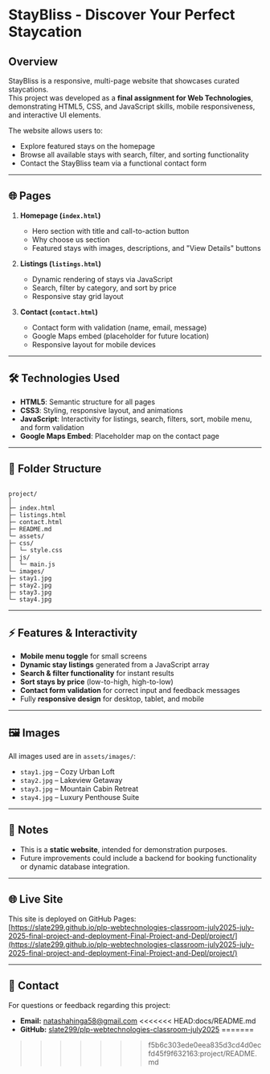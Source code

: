 # StayBliss - Discover Your Perfect Staycation

## Overview

StayBliss is a responsive, multi-page website that showcases curated staycations.  
This project was developed as a **final assignment for Web Technologies**, demonstrating HTML5, CSS, and JavaScript skills, mobile responsiveness, and interactive UI elements.

The website allows users to:

- Explore featured stays on the homepage
- Browse all available stays with search, filter, and sorting functionality
- Contact the StayBliss team via a functional contact form

---

## 🌐 Pages

1. **Homepage (`index.html`)**

   - Hero section with title and call-to-action button
   - Why choose us section
   - Featured stays with images, descriptions, and "View Details" buttons

2. **Listings (`listings.html`)**

   - Dynamic rendering of stays via JavaScript
   - Search, filter by category, and sort by price
   - Responsive stay grid layout

3. **Contact (`contact.html`)**
   - Contact form with validation (name, email, message)
   - Google Maps embed (placeholder for future location)
   - Responsive layout for mobile devices

---

## 🛠 Technologies Used

- **HTML5**: Semantic structure for all pages
- **CSS3**: Styling, responsive layout, and animations
- **JavaScript**: Interactivity for listings, search, filters, sort, mobile menu, and form validation
- **Google Maps Embed**: Placeholder map on the contact page

---

## 📁 Folder Structure

```

project/
│
├─ index.html
├─ listings.html
├─ contact.html
├─ README.md
└─ assets/
├─ css/
│  └─ style.css
├─ js/
│  └─ main.js
└─ images/
├─ stay1.jpg
├─ stay2.jpg
├─ stay3.jpg
└─ stay4.jpg

```

---

## ⚡ Features & Interactivity

- **Mobile menu toggle** for small screens
- **Dynamic stay listings** generated from a JavaScript array
- **Search & filter functionality** for instant results
- **Sort stays by price** (low-to-high, high-to-low)
- **Contact form validation** for correct input and feedback messages
- Fully **responsive design** for desktop, tablet, and mobile

---

## 🖼 Images

All images used are in `assets/images/`:

- `stay1.jpg` – Cozy Urban Loft
- `stay2.jpg` – Lakeview Getaway
- `stay3.jpg` – Mountain Cabin Retreat
- `stay4.jpg` – Luxury Penthouse Suite

---

## 📌 Notes

- This is a **static website**, intended for demonstration purposes.
- Future improvements could include a backend for booking functionality or dynamic database integration.

---

## 🌐 Live Site

This site is deployed on GitHub Pages:  
[https://slate299.github.io/plp-webtechnologies-classroom-july2025-july-2025-final-project-and-deployment-Final-Project-and-Depl/project/](https://slate299.github.io/plp-webtechnologies-classroom-july2025-july-2025-final-project-and-deployment-Final-Project-and-Depl/project/)

---

## 📧 Contact

For questions or feedback regarding this project:

- **Email:** [natashahinga58@gmail.com](mailto:natashahinga58@gmail.com)
<<<<<<< HEAD:docs/README.md
- **GitHub:** [slate299/plp-webtechnologies-classroom-july2025](https://github.com/slate299/plp-webtechnologies-classroom-july2025-july-2025-final-project-and-deployment-Final-Project-and-Depl)
=======

>>>>>>> f5b6c303ede0eea835d3cd4d0ecfd45f9f632163:project/README.md
